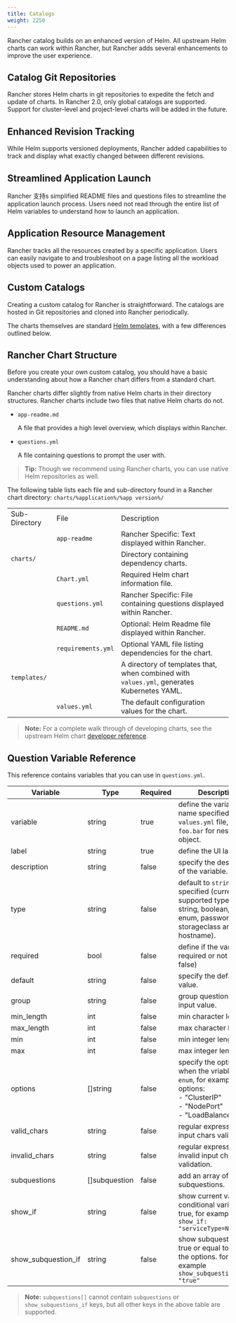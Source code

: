 ```yaml
---
title: Catalogs
weight: 2250
---
```


Rancher catalog builds on an enhanced version of Helm. All upstream Helm charts can work within Rancher, but Rancher adds several enhancements to improve the user experience.

## Catalog Git Repositories

Rancher stores Helm charts in git repositories to expedite the fetch and update of charts. In Rancher 2.0, only global catalogs are supported. Support for cluster-level and project-level charts will be added in the future.

## Enhanced Revision Tracking

While Helm supports versioned deployments, Rancher added capabilities to track and display what exactly changed between different revisions.

## Streamlined Application Launch

Rancher 支持s simplified README files and questions files to streamline the application launch process. Users need not read through the entire list of Helm variables to understand how to launch an application.

## Application Resource Management

Rancher tracks all the resources created by a specific application. Users can easily navigate to and troubleshoot on a page listing all the workload objects used to power an application.

## Custom Catalogs

Creating a custom catalog for Rancher is straightforward. The catalogs are hosted in Git repositories and cloned into Rancher periodically.

The charts themselves are standard [Helm templates](https://github.com/kubernetes/helm/blob/master/docs/chart_template_guide/getting_started.md), with a few differences outlined below.

## Rancher Chart Structure

Before you create your own custom catalog, you should have a basic understanding about how a Rancher chart differs from a standard chart.

Rancher charts differ slightly from native Helm charts in their directory structures. Rancher charts include two files that native Helm charts do not.

- `app-readme.md`
      
    A file that provides a high level overview, which displays within Rancher.
      
- `questions.yml`
    
    A file containing questions to prompt the user with.

>**Tip:**  Though we recommend using Rancher charts, you can use native Helm repositories as well.

The following table lists each file and sub-directory found in a Rancher chart directory: `charts/%application%/%app version%/`

<table>
	<tbody>
		<tr>
			<td>Sub-Directory </td>
			<td>File</td>
			<td>Description</td>
		</tr>
		<tr>
			<td> </td>
			<td> <code>app-readme</code></td>
			<td> Rancher Specific: Text displayed within Rancher.</td>
		</tr>
		<tr>
			<td><code>charts/</code></td>
            <td></td>
			<td>Directory containing dependency charts.</td>
		</tr>
		<tr>
			<td> </td>
			<td><code>Chart.yml</code></td>
			<td>Required Helm chart information file.</td>
		</tr>
		<tr>
			<td> </td>
			<td><code>questions.yml</code></td>
			<td>Rancher Specific: File containing questions displayed within Rancher.</td>
		</tr>
		<tr>
			<td> </td>
			<td><code>README.md</code></td>
			<td>Optional: Helm Readme file displayed within Rancher.</td>
		</tr>
			<td></td>
			<td><code>requirements.yml</code></td>
			<td>Optional YAML file listing dependencies for the chart.</td>
		</tr>
		<tr>
			<td><code>templates/</code></td>
            <td></td>
			<td>A directory of templates that, when combined with <code>values.yml</code>, generates Kubernetes YAML.</td>
		</tr>
		<tr>
			<td> </td>
			<td><code>values.yml</code></td>
			<td>The default configuration values for the chart.</td>
		</tr>
	</tbody>
</table>

>**Note:** For a complete walk through of developing charts, see the upstream Helm chart [developer reference](https://docs.helm.sh/developing_charts/).


## Question Variable Reference

This reference contains variables that you can use in `questions.yml`.

| Variable  | Type | Required | Description |
| ------------- | ------------- | --- |------------- |
| 	variable          | string  | true    |  define the variable name specified in the `values.yml` file, using `foo.bar` for nested object. |
| 	label             | string  | true      |  define the UI label. |
| 	description       | string  | false      |  specify the description of the variable.|
| 	type              | string  | false      |  default to `string` if not specified (current supported types are string, boolean, int, enum, password, storageclass and hostname).|
| 	required          | bool    | false      |  define if the variable is required or not (true \| false)|
| 	default           | string  | false      |  specify the default value. |
| 	group             | string  | false      |  group questions by input value. |
| 	min_length        | int     | false      | min character length.|
| 	max_length        | int     | false      | max character length.|
| 	min               | int     | false      |  min integer length. |
| 	max               | int     | false      |  max integer length. |
| 	options           | []string | false     |  specify the options when the vriable type is `enum`, for example: options:<br> - "ClusterIP" <br> - "NodePort" <br> - "LoadBalancer"|
| 	valid_chars       | string   | false     |  regular expression for input chars validation. |
| 	invalid_chars     | string   | false     |  regular expression for invalid input chars validation.|
| 	subquestions      | []subquestion | false|  add an array of subquestions.|
| 	show_if           | string      | false  | show current variable if conditional variable is true, for example `show_if: "serviceType=Nodeport"` |
| 	show\_subquestion_if |  string  | false     | show subquestions if is true or equal to one of the options. for example `show_subquestion_if: "true"`|

>**Note:** `subquestions[]` cannot contain `subquestions` or `show_subquestions_if` keys, but all other keys in the above table are supported.
